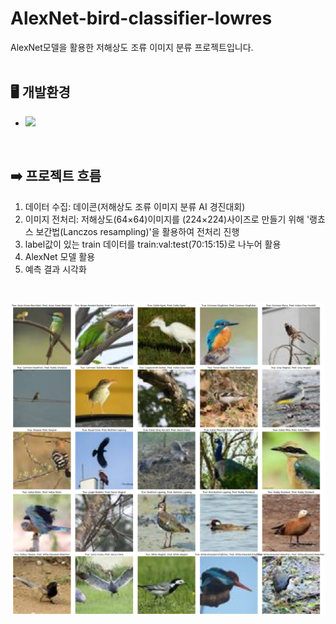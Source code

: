 # AlexNet-bird-classifier-lowres
AlexNet모델을 활용한 저해상도 조류 이미지 분류 프로젝트입니다.
<br><br>

## 🖥️ 개발환경
* <img src="https://img.shields.io/badge/Google Colab-F9AB00?style=for-the-badge&logo=Google Colab&logoColor=white">
<br>

## ➡️ 프로젝트 흐름
1. 데이터 수집: 데이콘(저해상도 조류 이미지 분류 AI 경진대회)
2. 이미지 전처리: 저해상도(64×64)이미지를 (224×224)사이즈로 만들기 위해 '랭쵸스 보간법(Lanczos resampling)'을 활용하여 전처리 진행
3. label값이 있는 train 데이터를 train:val:test(70:15:15)로 나누어 활용
4. AlexNet 모델 활용
5. 예측 결과 시각화
<br>

![Image](./images/results_img.png)

